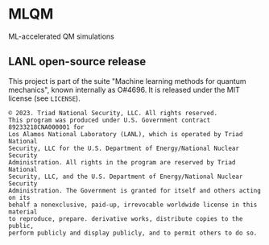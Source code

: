 # MLQM
ML-accelerated QM simulations






## LANL open-source release

This project is part of the suite "Machine learning methods for quantum mechanics", known internally as O#4696. It is released under the MIT license (see `LICENSE`).

```
© 2023. Triad National Security, LLC. All rights reserved.
This program was produced under U.S. Government contract 89233218CNA000001 for
Los Alamos National Laboratory (LANL), which is operated by Triad National
Security, LLC for the U.S. Department of Energy/National Nuclear Security
Administration. All rights in the program are reserved by Triad National
Security, LLC, and the U.S. Department of Energy/National Nuclear Security
Administration. The Government is granted for itself and others acting on its
behalf a nonexclusive, paid-up, irrevocable worldwide license in this material
to reproduce, prepare. derivative works, distribute copies to the public,
perform publicly and display publicly, and to permit others to do so.
```

